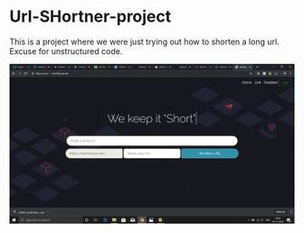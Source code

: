 # Url-SHortner-project


This is a project where we were just trying out how to shorten a long url. Excuse for unstructured code.  

![Screenshot](screenshot.png)
